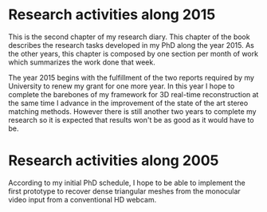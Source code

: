 # Research activities along 2015

This is the second chapter of my research diary. This chapter of the book describes the research tasks developed in my PhD along the year 2015. As the other years, this chapter is composed by one section per month of work which summarizes the work done that week.

The year 2015 begins with the fulfillment of the two reports required by my University to renew my grant for one more year. In this year I hope to complete the barebones of my framework for 3D real-time reconstruction at the same time I advance in the improvement of the state of the art stereo matching methods. However there is still another two years to complete my research so it is expected that results won't be as good as it would have to be.
# Research activities along 2005

According to my initial PhD schedule, I hope to be able to implement the first prototype to recover dense triangular meshes from the monocular video input from a conventional HD webcam.
